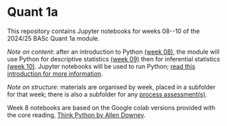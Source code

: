 # Quant 1a

This repository contains Jupyter notebooks for weeks 08--10 of the
2024/25 BASc Quant 1a module.

*Note on content*: after an introduction to Python [(week
08)](./week-08), the module will use Python for descriptive statistics
[(week 09)](./week-09) then for inferential statistics [(week
10)](./week-10). Jupyter notebooks will be used to run Python; [read
this introduction for more information](./jupyter_intro.ipynb).

*Note on structure*: materials are organised by week, placed in a
 subfolder for that week; there is also a subfolder for any [process
 assessment(s)](./process-assessments).

Week 8 notebooks are based on the Google colab versions provided with
the core reading, [Think Python by Allen
Downey](https://allendowney.github.io/ThinkPython/index.html).